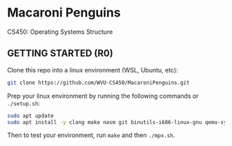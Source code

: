 # Macaroni Penguins

CS450: Operating Systems Structure


## GETTING STARTED (R0)

Clone this repo into a linux environment (WSL, Ubuntu, etc):
```bash
git clone https://github.com/WVU-CS450/MacaroniPenguins.git
```

Prep your linux environment by running the following commands or `./setup.sh`:
```bash
sudo apt update
sudo apt install -y clang make nasm git binutils-i686-linux-gnu qemu-system-x86 gdb
```

Then to test your environment, run `make` and then `./mpx.sh`.
